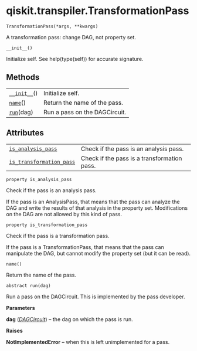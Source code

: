# qiskit.transpiler.TransformationPass

<span id="undefined" />

`TransformationPass(*args, **kwargs)`

A transformation pass: change DAG, not property set.

<span id="undefined" />

`__init__()`

Initialize self. See help(type(self)) for accurate signature.

## Methods

|                                                                                                                |                               |
| -------------------------------------------------------------------------------------------------------------- | ----------------------------- |
| [`__init__`](#qiskit.transpiler.TransformationPass.__init__ "qiskit.transpiler.TransformationPass.__init__")() | Initialize self.              |
| [`name`](#qiskit.transpiler.TransformationPass.name "qiskit.transpiler.TransformationPass.name")()             | Return the name of the pass.  |
| [`run`](#qiskit.transpiler.TransformationPass.run "qiskit.transpiler.TransformationPass.run")(dag)             | Run a pass on the DAGCircuit. |

## Attributes

|                                                                                                                                                        |                                             |
| ------------------------------------------------------------------------------------------------------------------------------------------------------ | ------------------------------------------- |
| [`is_analysis_pass`](#qiskit.transpiler.TransformationPass.is_analysis_pass "qiskit.transpiler.TransformationPass.is_analysis_pass")                   | Check if the pass is an analysis pass.      |
| [`is_transformation_pass`](#qiskit.transpiler.TransformationPass.is_transformation_pass "qiskit.transpiler.TransformationPass.is_transformation_pass") | Check if the pass is a transformation pass. |

<span id="undefined" />

`property is_analysis_pass`

Check if the pass is an analysis pass.

If the pass is an AnalysisPass, that means that the pass can analyze the DAG and write the results of that analysis in the property set. Modifications on the DAG are not allowed by this kind of pass.

<span id="undefined" />

`property is_transformation_pass`

Check if the pass is a transformation pass.

If the pass is a TransformationPass, that means that the pass can manipulate the DAG, but cannot modify the property set (but it can be read).

<span id="undefined" />

`name()`

Return the name of the pass.

<span id="undefined" />

`abstract run(dag)`

Run a pass on the DAGCircuit. This is implemented by the pass developer.

**Parameters**

**dag** ([*DAGCircuit*](qiskit.dagcircuit.DAGCircuit#qiskit.dagcircuit.DAGCircuit "qiskit.dagcircuit.DAGCircuit")) – the dag on which the pass is run.

**Raises**

**NotImplementedError** – when this is left unimplemented for a pass.
